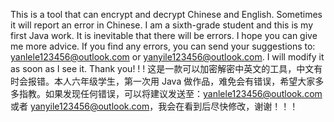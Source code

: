 This is a tool that can encrypt and decrypt Chinese and English. Sometimes it will report an error in Chinese. I am a sixth-grade student and this is my first Java work. It is inevitable that there will be errors. I hope you can give me more advice. If you find any errors, you can send your suggestions to: yanlele123456@outlook.com or yanyile123456@outlook.com. I will modify it as soon as I see it. Thank you! ! !
这是一款可以加密解密中英文的工具，中文有时会报错。本人六年级学生，第一次用 Java 做作品，难免会有错误，希望大家多多指教。如果发现任何错误，可以将建议发送至：yanlele123456@outlook.com 或者 yanyile123456@outlook.com，我会在看到后尽快修改，谢谢！！！
